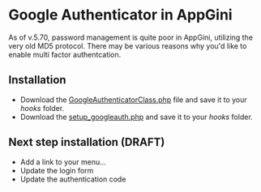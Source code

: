 # Google Authenticator in AppGini
As of v.5.70, password management is quite poor in AppGini, utilizing the very old MD5 protocol.  There may be various reasons why you'd like to enable multi factor authentcation.

## Installation
* Download the [GoogleAuthenticatorClass.php](https://github.com/massyn/php-framework/blob/master/GoogleAuthenticatorClass.php) file and save it to your _hooks_ folder.
* Download the [setup_googleauth.php](setup_googleauth.php) and save it to your _hooks_ folder.

## Next step installation (DRAFT)
* Add a link to your menu...
* Update the login form
* Update the authentication code
